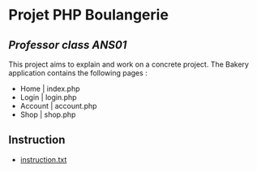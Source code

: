 # Projet PHP Boulangerie
## _Professor class ANS01_

This project aims to explain and work on a concrete project. 
The Bakery application contains the following pages :

- Home | index.php
- Login | login.php
- Account | account.php
- Shop | shop.php

## Instruction

- [instruction.txt](https://github.com/Peedro07/project-php/blob/main/instruction/instructions.txt)